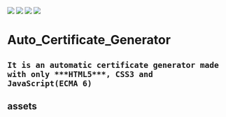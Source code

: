 ![](https://img.shields.io/badge/html5-used-bee5ed?colorA=f7d2a8&colorB=b52d2d&style=for-the-badge&logo=html5)
![](https://img.shields.io/badge/css3-used_in_designing-bee5ed?colorA=70a8c4&colorB=007396&style=for-the-badge&logo=css3)
![](https://img.shields.io/badge/ecma6-used-bee5ed?colorA=487d3e&colorB=b0c92e&style=for-the-badge&logo=javascript)
![](https://img.shields.io/badge/visual_studio_code-1.48.2-181717?colorA=ae36d6&style=for-the-badge&logo=visual-studio-code)
# Auto_Certificate_Generator
```It is an automatic certificate generator made with only ***HTML5***, CSS3 and JavaScript(ECMA 6)```
---


## assets
